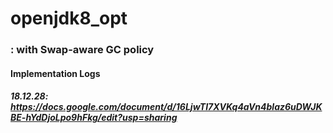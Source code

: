 # openjdk8_opt
### : with Swap-aware GC policy

#### Implementation Logs

##### 18.12.28: <https://docs.google.com/document/d/16LjwTI7XVKq4aVn4blaz6uDWJKBE-hYdDjoLpo9hFkg/edit?usp=sharing>

